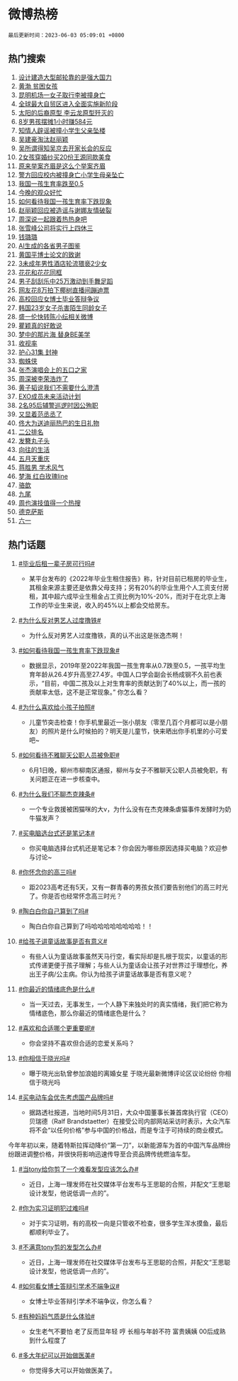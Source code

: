 # 微博热榜

`最后更新时间：2023-06-03 05:09:01 +0800`

## 热门搜索

1. [设计建造大型邮轮靠的是强大国力](https://m.weibo.cn/search?containerid=100103type%3D1%26t%3D10%26q%3D%23%E8%AE%BE%E8%AE%A1%E5%BB%BA%E9%80%A0%E5%A4%A7%E5%9E%8B%E9%82%AE%E8%BD%AE%E9%9D%A0%E7%9A%84%E6%98%AF%E5%BC%BA%E5%A4%A7%E5%9B%BD%E5%8A%9B%23&stream_entry_id=51&isnewpage=1&extparam=seat%3D1%26stream_entry_id%3D51%26filter_type%3Drealtimehot%26dgr%3D0%26cate%3D10103%26c_type%3D51%26pos%3D0%26display_time%3D1685740140%26pre_seqid%3D168574014008504824141&luicode=10000011&lfid=106003type%253D25%2526t%253D3%2526disable_hot%253D1%2526filter_type%253Drealtimehot)
1. [黄渤 贫困女孩](https://m.weibo.cn/search?containerid=100103type%3D1%26t%3D10%26q%3D%E9%BB%84%E6%B8%A4+%E8%B4%AB%E5%9B%B0%E5%A5%B3%E5%AD%A9&stream_entry_id=31&isnewpage=1&extparam=seat%3D1%26stream_entry_id%3D31%26realpos%3D1%26filter_type%3Drealtimehot%26pos%3D0%26lcate%3D5001%26dgr%3D0%26flag%3D2%26q%3D%25E9%25BB%2584%25E6%25B8%25A4%2520%25E8%25B4%25AB%25E5%259B%25B0%25E5%25A5%25B3%25E5%25AD%25A9%26c_type%3D31%26band_rank%3D1%26cate%3D5001%26display_time%3D1685740140%26pre_seqid%3D168574014008504824141&luicode=10000011&lfid=106003type%253D25%2526t%253D3%2526disable_hot%253D1%2526filter_type%253Drealtimehot)
1. [昆明机场一女子取行李被撞身亡](https://m.weibo.cn/search?containerid=100103type%3D1%26t%3D10%26q%3D%23%E6%98%86%E6%98%8E%E6%9C%BA%E5%9C%BA%E4%B8%80%E5%A5%B3%E5%AD%90%E5%8F%96%E8%A1%8C%E6%9D%8E%E8%A2%AB%E6%92%9E%E8%BA%AB%E4%BA%A1%23&stream_entry_id=31&isnewpage=1&extparam=seat%3D1%26stream_entry_id%3D31%26realpos%3D2%26filter_type%3Drealtimehot%26pos%3D1%26lcate%3D5001%26dgr%3D0%26flag%3D0%26q%3D%2523%25E6%2598%2586%25E6%2598%258E%25E6%259C%25BA%25E5%259C%25BA%25E4%25B8%2580%25E5%25A5%25B3%25E5%25AD%2590%25E5%258F%2596%25E8%25A1%258C%25E6%259D%258E%25E8%25A2%25AB%25E6%2592%259E%25E8%25BA%25AB%25E4%25BA%25A1%2523%26c_type%3D31%26band_rank%3D2%26cate%3D5001%26display_time%3D1685740140%26pre_seqid%3D168574014008504824141&luicode=10000011&lfid=106003type%253D25%2526t%253D3%2526disable_hot%253D1%2526filter_type%253Drealtimehot)
1. [全球最大自贸区进入全面实施新阶段](https://m.weibo.cn/search?containerid=100103type%3D1%26t%3D10%26q%3D%23%E5%85%A8%E7%90%83%E6%9C%80%E5%A4%A7%E8%87%AA%E8%B4%B8%E5%8C%BA%E8%BF%9B%E5%85%A5%E5%85%A8%E9%9D%A2%E5%AE%9E%E6%96%BD%E6%96%B0%E9%98%B6%E6%AE%B5%23&stream_entry_id=31&isnewpage=1&extparam=seat%3D1%26stream_entry_id%3D31%26realpos%3D3%26filter_type%3Drealtimehot%26pos%3D2%26lcate%3D5001%26dgr%3D0%26flag%3D0%26q%3D%2523%25E5%2585%25A8%25E7%2590%2583%25E6%259C%2580%25E5%25A4%25A7%25E8%2587%25AA%25E8%25B4%25B8%25E5%258C%25BA%25E8%25BF%259B%25E5%2585%25A5%25E5%2585%25A8%25E9%259D%25A2%25E5%25AE%259E%25E6%2596%25BD%25E6%2596%25B0%25E9%2598%25B6%25E6%25AE%25B5%2523%26c_type%3D31%26band_rank%3D3%26cate%3D5001%26display_time%3D1685740140%26pre_seqid%3D168574014008504824141&luicode=10000011&lfid=106003type%253D25%2526t%253D3%2526disable_hot%253D1%2526filter_type%253Drealtimehot)
1. [太阳的后裔原型 李云龙原型歼灭的](https://m.weibo.cn/search?containerid=100103type%3D1%26t%3D10%26q%3D%E5%A4%AA%E9%98%B3%E7%9A%84%E5%90%8E%E8%A3%94%E5%8E%9F%E5%9E%8B+%E6%9D%8E%E4%BA%91%E9%BE%99%E5%8E%9F%E5%9E%8B%E6%AD%BC%E7%81%AD%E7%9A%84&stream_entry_id=31&isnewpage=1&extparam=seat%3D1%26stream_entry_id%3D31%26realpos%3D4%26filter_type%3Drealtimehot%26pos%3D3%26lcate%3D5001%26dgr%3D0%26flag%3D0%26q%3D%25E5%25A4%25AA%25E9%2598%25B3%25E7%259A%2584%25E5%2590%258E%25E8%25A3%2594%25E5%258E%259F%25E5%259E%258B%2520%25E6%259D%258E%25E4%25BA%2591%25E9%25BE%2599%25E5%258E%259F%25E5%259E%258B%25E6%25AD%25BC%25E7%2581%25AD%25E7%259A%2584%26c_type%3D31%26band_rank%3D4%26cate%3D5001%26display_time%3D1685740140%26pre_seqid%3D168574014008504824141&luicode=10000011&lfid=106003type%253D25%2526t%253D3%2526disable_hot%253D1%2526filter_type%253Drealtimehot)
1. [8岁男孩摆摊1小时赚584元](https://m.weibo.cn/search?containerid=100103type%3D1%26t%3D10%26q%3D%238%E5%B2%81%E7%94%B7%E5%AD%A9%E6%91%86%E6%91%8A1%E5%B0%8F%E6%97%B6%E8%B5%9A584%E5%85%83%23&stream_entry_id=31&isnewpage=1&extparam=seat%3D1%26stream_entry_id%3D31%26realpos%3D5%26filter_type%3Drealtimehot%26pos%3D4%26lcate%3D5001%26dgr%3D0%26flag%3D0%26q%3D%25238%25E5%25B2%2581%25E7%2594%25B7%25E5%25AD%25A9%25E6%2591%2586%25E6%2591%258A1%25E5%25B0%258F%25E6%2597%25B6%25E8%25B5%259A584%25E5%2585%2583%2523%26c_type%3D31%26band_rank%3D5%26cate%3D5001%26display_time%3D1685740140%26pre_seqid%3D168574014008504824141&luicode=10000011&lfid=106003type%253D25%2526t%253D3%2526disable_hot%253D1%2526filter_type%253Drealtimehot)
1. [知情人辟谣被撞小学生父亲坠楼](https://m.weibo.cn/search?containerid=100103type%3D1%26t%3D10%26q%3D%23%E7%9F%A5%E6%83%85%E4%BA%BA%E8%BE%9F%E8%B0%A3%E8%A2%AB%E6%92%9E%E5%B0%8F%E5%AD%A6%E7%94%9F%E7%88%B6%E4%BA%B2%E5%9D%A0%E6%A5%BC%23&stream_entry_id=31&isnewpage=1&extparam=seat%3D1%26stream_entry_id%3D31%26realpos%3D6%26filter_type%3Drealtimehot%26pos%3D5%26lcate%3D5001%26dgr%3D0%26flag%3D2%26q%3D%2523%25E7%259F%25A5%25E6%2583%2585%25E4%25BA%25BA%25E8%25BE%259F%25E8%25B0%25A3%25E8%25A2%25AB%25E6%2592%259E%25E5%25B0%258F%25E5%25AD%25A6%25E7%2594%259F%25E7%2588%25B6%25E4%25BA%25B2%25E5%259D%25A0%25E6%25A5%25BC%2523%26c_type%3D31%26band_rank%3D6%26cate%3D5001%26display_time%3D1685740140%26pre_seqid%3D168574014008504824141&luicode=10000011&lfid=106003type%253D25%2526t%253D3%2526disable_hot%253D1%2526filter_type%253Drealtimehot)
1. [吴建豪淘汰赵丽颖](https://m.weibo.cn/search?containerid=100103type%3D1%26t%3D10%26q%3D%23%E5%90%B4%E5%BB%BA%E8%B1%AA%E6%B7%98%E6%B1%B0%E8%B5%B5%E4%B8%BD%E9%A2%96%23&stream_entry_id=31&isnewpage=1&extparam=seat%3D1%26stream_entry_id%3D31%26realpos%3D7%26filter_type%3Drealtimehot%26pos%3D6%26lcate%3D5001%26dgr%3D0%26flag%3D0%26q%3D%2523%25E5%2590%25B4%25E5%25BB%25BA%25E8%25B1%25AA%25E6%25B7%2598%25E6%25B1%25B0%25E8%25B5%25B5%25E4%25B8%25BD%25E9%25A2%2596%2523%26c_type%3D31%26band_rank%3D7%26cate%3D5001%26display_time%3D1685740140%26pre_seqid%3D168574014008504824141&luicode=10000011&lfid=106003type%253D25%2526t%253D3%2526disable_hot%253D1%2526filter_type%253Drealtimehot)
1. [吴所谓得知吴京去开家长会的反应](https://m.weibo.cn/search?containerid=100103type%3D1%26t%3D10%26q%3D%23%E5%90%B4%E6%89%80%E8%B0%93%E5%BE%97%E7%9F%A5%E5%90%B4%E4%BA%AC%E5%8E%BB%E5%BC%80%E5%AE%B6%E9%95%BF%E4%BC%9A%E7%9A%84%E5%8F%8D%E5%BA%94%23&stream_entry_id=31&isnewpage=1&extparam=seat%3D1%26stream_entry_id%3D31%26realpos%3D8%26filter_type%3Drealtimehot%26pos%3D7%26lcate%3D5001%26dgr%3D0%26flag%3D0%26q%3D%2523%25E5%2590%25B4%25E6%2589%2580%25E8%25B0%2593%25E5%25BE%2597%25E7%259F%25A5%25E5%2590%25B4%25E4%25BA%25AC%25E5%258E%25BB%25E5%25BC%2580%25E5%25AE%25B6%25E9%2595%25BF%25E4%25BC%259A%25E7%259A%2584%25E5%258F%258D%25E5%25BA%2594%2523%26c_type%3D31%26band_rank%3D8%26cate%3D5001%26display_time%3D1685740140%26pre_seqid%3D168574014008504824141&luicode=10000011&lfid=106003type%253D25%2526t%253D3%2526disable_hot%253D1%2526filter_type%253Drealtimehot)
1. [2女孩穿婚纱买20份王源同款美食](https://m.weibo.cn/search?containerid=100103type%3D1%26t%3D10%26q%3D%232%E5%A5%B3%E5%AD%A9%E7%A9%BF%E5%A9%9A%E7%BA%B1%E4%B9%B020%E4%BB%BD%E7%8E%8B%E6%BA%90%E5%90%8C%E6%AC%BE%E7%BE%8E%E9%A3%9F%23&stream_entry_id=31&isnewpage=1&extparam=seat%3D1%26stream_entry_id%3D31%26realpos%3D9%26filter_type%3Drealtimehot%26pos%3D8%26lcate%3D5001%26dgr%3D0%26flag%3D0%26q%3D%25232%25E5%25A5%25B3%25E5%25AD%25A9%25E7%25A9%25BF%25E5%25A9%259A%25E7%25BA%25B1%25E4%25B9%25B020%25E4%25BB%25BD%25E7%258E%258B%25E6%25BA%2590%25E5%2590%258C%25E6%25AC%25BE%25E7%25BE%258E%25E9%25A3%259F%2523%26c_type%3D31%26band_rank%3D9%26cate%3D5001%26display_time%3D1685740140%26pre_seqid%3D168574014008504824141&luicode=10000011&lfid=106003type%253D25%2526t%253D3%2526disable_hot%253D1%2526filter_type%253Drealtimehot)
1. [原来举案齐眉是这么个举案齐眉](https://m.weibo.cn/search?containerid=100103type%3D1%26t%3D10%26q%3D%E5%8E%9F%E6%9D%A5%E4%B8%BE%E6%A1%88%E9%BD%90%E7%9C%89%E6%98%AF%E8%BF%99%E4%B9%88%E4%B8%AA%E4%B8%BE%E6%A1%88%E9%BD%90%E7%9C%89&stream_entry_id=31&isnewpage=1&extparam=seat%3D1%26stream_entry_id%3D31%26realpos%3D10%26filter_type%3Drealtimehot%26pos%3D9%26lcate%3D5001%26dgr%3D0%26flag%3D0%26q%3D%25E5%258E%259F%25E6%259D%25A5%25E4%25B8%25BE%25E6%25A1%2588%25E9%25BD%2590%25E7%259C%2589%25E6%2598%25AF%25E8%25BF%2599%25E4%25B9%2588%25E4%25B8%25AA%25E4%25B8%25BE%25E6%25A1%2588%25E9%25BD%2590%25E7%259C%2589%26c_type%3D31%26band_rank%3D10%26cate%3D5001%26display_time%3D1685740140%26pre_seqid%3D168574014008504824141&luicode=10000011&lfid=106003type%253D25%2526t%253D3%2526disable_hot%253D1%2526filter_type%253Drealtimehot)
1. [警方回应校内被撞身亡小学生母亲坠亡](https://m.weibo.cn/search?containerid=100103type%3D1%26t%3D10%26q%3D%23%E8%AD%A6%E6%96%B9%E5%9B%9E%E5%BA%94%E6%A0%A1%E5%86%85%E8%A2%AB%E6%92%9E%E8%BA%AB%E4%BA%A1%E5%B0%8F%E5%AD%A6%E7%94%9F%E6%AF%8D%E4%BA%B2%E5%9D%A0%E4%BA%A1%23&stream_entry_id=31&isnewpage=1&extparam=seat%3D1%26stream_entry_id%3D31%26realpos%3D11%26filter_type%3Drealtimehot%26pos%3D10%26lcate%3D5001%26dgr%3D0%26flag%3D2%26q%3D%2523%25E8%25AD%25A6%25E6%2596%25B9%25E5%259B%259E%25E5%25BA%2594%25E6%25A0%25A1%25E5%2586%2585%25E8%25A2%25AB%25E6%2592%259E%25E8%25BA%25AB%25E4%25BA%25A1%25E5%25B0%258F%25E5%25AD%25A6%25E7%2594%259F%25E6%25AF%258D%25E4%25BA%25B2%25E5%259D%25A0%25E4%25BA%25A1%2523%26c_type%3D31%26band_rank%3D11%26cate%3D5001%26display_time%3D1685740140%26pre_seqid%3D168574014008504824141&luicode=10000011&lfid=106003type%253D25%2526t%253D3%2526disable_hot%253D1%2526filter_type%253Drealtimehot)
1. [我国一孩生育率跌至0.5](https://m.weibo.cn/search?containerid=100103type%3D1%26t%3D10%26q%3D%23%E6%88%91%E5%9B%BD%E4%B8%80%E5%AD%A9%E7%94%9F%E8%82%B2%E7%8E%87%E8%B7%8C%E8%87%B30.5%23&stream_entry_id=31&isnewpage=1&extparam=seat%3D1%26stream_entry_id%3D31%26realpos%3D12%26filter_type%3Drealtimehot%26pos%3D11%26lcate%3D5001%26dgr%3D0%26flag%3D2%26q%3D%2523%25E6%2588%2591%25E5%259B%25BD%25E4%25B8%2580%25E5%25AD%25A9%25E7%2594%259F%25E8%2582%25B2%25E7%258E%2587%25E8%25B7%258C%25E8%2587%25B30.5%2523%26c_type%3D31%26band_rank%3D12%26cate%3D5001%26display_time%3D1685740140%26pre_seqid%3D168574014008504824141&luicode=10000011&lfid=106003type%253D25%2526t%253D3%2526disable_hot%253D1%2526filter_type%253Drealtimehot)
1. [今晚的观众好忙](https://m.weibo.cn/search?containerid=100103type%3D1%26t%3D10%26q%3D%23%E4%BB%8A%E6%99%9A%E7%9A%84%E8%A7%82%E4%BC%97%E5%A5%BD%E5%BF%99%23&stream_entry_id=31&isnewpage=1&extparam=seat%3D1%26stream_entry_id%3D31%26realpos%3D13%26filter_type%3Drealtimehot%26pos%3D12%26lcate%3D5001%26dgr%3D0%26flag%3D0%26q%3D%2523%25E4%25BB%258A%25E6%2599%259A%25E7%259A%2584%25E8%25A7%2582%25E4%25BC%2597%25E5%25A5%25BD%25E5%25BF%2599%2523%26c_type%3D31%26band_rank%3D13%26cate%3D5001%26display_time%3D1685740140%26pre_seqid%3D168574014008504824141&luicode=10000011&lfid=106003type%253D25%2526t%253D3%2526disable_hot%253D1%2526filter_type%253Drealtimehot)
1. [如何看待我国一孩生育率下跌现象](https://m.weibo.cn/search?containerid=100103type%3D1%26t%3D10%26q%3D%23%E5%A6%82%E4%BD%95%E7%9C%8B%E5%BE%85%E6%88%91%E5%9B%BD%E4%B8%80%E5%AD%A9%E7%94%9F%E8%82%B2%E7%8E%87%E4%B8%8B%E8%B7%8C%E7%8E%B0%E8%B1%A1%23&stream_entry_id=31&isnewpage=1&extparam=seat%3D1%26stream_entry_id%3D31%26realpos%3D14%26filter_type%3Drealtimehot%26pos%3D13%26lcate%3D5001%26dgr%3D0%26flag%3D0%26q%3D%2523%25E5%25A6%2582%25E4%25BD%2595%25E7%259C%258B%25E5%25BE%2585%25E6%2588%2591%25E5%259B%25BD%25E4%25B8%2580%25E5%25AD%25A9%25E7%2594%259F%25E8%2582%25B2%25E7%258E%2587%25E4%25B8%258B%25E8%25B7%258C%25E7%258E%25B0%25E8%25B1%25A1%2523%26c_type%3D31%26band_rank%3D14%26cate%3D5001%26display_time%3D1685740140%26pre_seqid%3D168574014008504824141&luicode=10000011&lfid=106003type%253D25%2526t%253D3%2526disable_hot%253D1%2526filter_type%253Drealtimehot)
1. [赵丽颖回应被造谣与谢娜友情破裂](https://m.weibo.cn/search?containerid=100103type%3D1%26t%3D10%26q%3D%23%E8%B5%B5%E4%B8%BD%E9%A2%96%E5%9B%9E%E5%BA%94%E8%A2%AB%E9%80%A0%E8%B0%A3%E4%B8%8E%E8%B0%A2%E5%A8%9C%E5%8F%8B%E6%83%85%E7%A0%B4%E8%A3%82%23&stream_entry_id=31&isnewpage=1&extparam=seat%3D1%26stream_entry_id%3D31%26realpos%3D15%26filter_type%3Drealtimehot%26pos%3D14%26lcate%3D5001%26dgr%3D0%26flag%3D2%26q%3D%2523%25E8%25B5%25B5%25E4%25B8%25BD%25E9%25A2%2596%25E5%259B%259E%25E5%25BA%2594%25E8%25A2%25AB%25E9%2580%25A0%25E8%25B0%25A3%25E4%25B8%258E%25E8%25B0%25A2%25E5%25A8%259C%25E5%258F%258B%25E6%2583%2585%25E7%25A0%25B4%25E8%25A3%2582%2523%26c_type%3D31%26band_rank%3D15%26cate%3D5001%26display_time%3D1685740140%26pre_seqid%3D168574014008504824141&luicode=10000011&lfid=106003type%253D25%2526t%253D3%2526disable_hot%253D1%2526filter_type%253Drealtimehot)
1. [周深说一起跟着热热身吧](https://m.weibo.cn/search?containerid=100103type%3D1%26t%3D10%26q%3D%23%E5%91%A8%E6%B7%B1%E8%AF%B4%E4%B8%80%E8%B5%B7%E8%B7%9F%E7%9D%80%E7%83%AD%E7%83%AD%E8%BA%AB%E5%90%A7%23&stream_entry_id=31&isnewpage=1&extparam=seat%3D1%26stream_entry_id%3D31%26realpos%3D16%26filter_type%3Drealtimehot%26pos%3D15%26lcate%3D5001%26dgr%3D0%26flag%3D1%26q%3D%2523%25E5%2591%25A8%25E6%25B7%25B1%25E8%25AF%25B4%25E4%25B8%2580%25E8%25B5%25B7%25E8%25B7%259F%25E7%259D%2580%25E7%2583%25AD%25E7%2583%25AD%25E8%25BA%25AB%25E5%2590%25A7%2523%26c_type%3D31%26band_rank%3D16%26cate%3D5001%26display_time%3D1685740140%26pre_seqid%3D168574014008504824141&luicode=10000011&lfid=106003type%253D25%2526t%253D3%2526disable_hot%253D1%2526filter_type%253Drealtimehot)
1. [张雪峰公司将实行上四休三](https://m.weibo.cn/search?containerid=100103type%3D1%26t%3D10%26q%3D%23%E5%BC%A0%E9%9B%AA%E5%B3%B0%E5%85%AC%E5%8F%B8%E5%B0%86%E5%AE%9E%E8%A1%8C%E4%B8%8A%E5%9B%9B%E4%BC%91%E4%B8%89%23&stream_entry_id=31&isnewpage=1&extparam=seat%3D1%26stream_entry_id%3D31%26realpos%3D17%26filter_type%3Drealtimehot%26pos%3D16%26lcate%3D5001%26dgr%3D0%26flag%3D0%26q%3D%2523%25E5%25BC%25A0%25E9%259B%25AA%25E5%25B3%25B0%25E5%2585%25AC%25E5%258F%25B8%25E5%25B0%2586%25E5%25AE%259E%25E8%25A1%258C%25E4%25B8%258A%25E5%259B%259B%25E4%25BC%2591%25E4%25B8%2589%2523%26c_type%3D31%26band_rank%3D17%26cate%3D5001%26display_time%3D1685740140%26pre_seqid%3D168574014008504824141&luicode=10000011&lfid=106003type%253D25%2526t%253D3%2526disable_hot%253D1%2526filter_type%253Drealtimehot)
1. [钱璐璐](https://m.weibo.cn/search?containerid=100103type%3D1%26t%3D10%26q%3D%E9%92%B1%E7%92%90%E7%92%90&stream_entry_id=31&isnewpage=1&extparam=seat%3D1%26stream_entry_id%3D31%26realpos%3D18%26filter_type%3Drealtimehot%26pos%3D17%26lcate%3D5001%26dgr%3D0%26flag%3D0%26q%3D%25E9%2592%25B1%25E7%2592%2590%25E7%2592%2590%26c_type%3D31%26band_rank%3D18%26cate%3D5001%26display_time%3D1685740140%26pre_seqid%3D168574014008504824141&luicode=10000011&lfid=106003type%253D25%2526t%253D3%2526disable_hot%253D1%2526filter_type%253Drealtimehot)
1. [AI生成的各省男子图鉴](https://m.weibo.cn/search?containerid=100103type%3D1%26t%3D10%26q%3DAI%E7%94%9F%E6%88%90%E7%9A%84%E5%90%84%E7%9C%81%E7%94%B7%E5%AD%90%E5%9B%BE%E9%89%B4&stream_entry_id=31&isnewpage=1&extparam=seat%3D1%26stream_entry_id%3D31%26realpos%3D19%26filter_type%3Drealtimehot%26pos%3D18%26lcate%3D5001%26dgr%3D0%26flag%3D0%26q%3DAI%25E7%2594%259F%25E6%2588%2590%25E7%259A%2584%25E5%2590%2584%25E7%259C%2581%25E7%2594%25B7%25E5%25AD%2590%25E5%259B%25BE%25E9%2589%25B4%26c_type%3D31%26band_rank%3D19%26cate%3D5001%26display_time%3D1685740140%26pre_seqid%3D168574014008504824141&luicode=10000011&lfid=106003type%253D25%2526t%253D3%2526disable_hot%253D1%2526filter_type%253Drealtimehot)
1. [黄国平博士论文的致谢](https://m.weibo.cn/search?containerid=100103type%3D1%26t%3D10%26q%3D%E9%BB%84%E5%9B%BD%E5%B9%B3%E5%8D%9A%E5%A3%AB%E8%AE%BA%E6%96%87%E7%9A%84%E8%87%B4%E8%B0%A2&stream_entry_id=31&isnewpage=1&extparam=seat%3D1%26stream_entry_id%3D31%26realpos%3D20%26filter_type%3Drealtimehot%26pos%3D19%26lcate%3D5001%26dgr%3D0%26flag%3D0%26q%3D%25E9%25BB%2584%25E5%259B%25BD%25E5%25B9%25B3%25E5%258D%259A%25E5%25A3%25AB%25E8%25AE%25BA%25E6%2596%2587%25E7%259A%2584%25E8%2587%25B4%25E8%25B0%25A2%26c_type%3D31%26band_rank%3D20%26cate%3D5001%26display_time%3D1685740140%26pre_seqid%3D168574014008504824141&luicode=10000011&lfid=106003type%253D25%2526t%253D3%2526disable_hot%253D1%2526filter_type%253Drealtimehot)
1. [3未成年男性酒店轮流猥亵2少女](https://m.weibo.cn/search?containerid=100103type%3D1%26t%3D10%26q%3D%233%E6%9C%AA%E6%88%90%E5%B9%B4%E7%94%B7%E6%80%A7%E9%85%92%E5%BA%97%E8%BD%AE%E6%B5%81%E7%8C%A5%E4%BA%B52%E5%B0%91%E5%A5%B3%23&stream_entry_id=31&isnewpage=1&extparam=seat%3D1%26stream_entry_id%3D31%26realpos%3D21%26filter_type%3Drealtimehot%26pos%3D20%26lcate%3D5001%26dgr%3D0%26flag%3D2%26q%3D%25233%25E6%259C%25AA%25E6%2588%2590%25E5%25B9%25B4%25E7%2594%25B7%25E6%2580%25A7%25E9%2585%2592%25E5%25BA%2597%25E8%25BD%25AE%25E6%25B5%2581%25E7%258C%25A5%25E4%25BA%25B52%25E5%25B0%2591%25E5%25A5%25B3%2523%26c_type%3D31%26band_rank%3D21%26cate%3D5001%26display_time%3D1685740140%26pre_seqid%3D168574014008504824141&luicode=10000011&lfid=106003type%253D25%2526t%253D3%2526disable_hot%253D1%2526filter_type%253Drealtimehot)
1. [花花和花花同框](https://m.weibo.cn/search?containerid=100103type%3D1%26t%3D10%26q%3D%23%E8%8A%B1%E8%8A%B1%E5%92%8C%E8%8A%B1%E8%8A%B1%E5%90%8C%E6%A1%86%23&stream_entry_id=31&isnewpage=1&extparam=seat%3D1%26stream_entry_id%3D31%26realpos%3D22%26filter_type%3Drealtimehot%26pos%3D21%26lcate%3D5001%26dgr%3D0%26flag%3D0%26q%3D%2523%25E8%258A%25B1%25E8%258A%25B1%25E5%2592%258C%25E8%258A%25B1%25E8%258A%25B1%25E5%2590%258C%25E6%25A1%2586%2523%26c_type%3D31%26band_rank%3D22%26cate%3D5001%26display_time%3D1685740140%26pre_seqid%3D168574014008504824141&luicode=10000011&lfid=106003type%253D25%2526t%253D3%2526disable_hot%253D1%2526filter_type%253Drealtimehot)
1. [男子刮刮乐中25万激动到手舞足蹈](https://m.weibo.cn/search?containerid=100103type%3D1%26t%3D10%26q%3D%23%E7%94%B7%E5%AD%90%E5%88%AE%E5%88%AE%E4%B9%90%E4%B8%AD25%E4%B8%87%E6%BF%80%E5%8A%A8%E5%88%B0%E6%89%8B%E8%88%9E%E8%B6%B3%E8%B9%88%23&stream_entry_id=31&isnewpage=1&extparam=seat%3D1%26stream_entry_id%3D31%26realpos%3D23%26filter_type%3Drealtimehot%26pos%3D22%26lcate%3D5001%26dgr%3D0%26flag%3D0%26q%3D%2523%25E7%2594%25B7%25E5%25AD%2590%25E5%2588%25AE%25E5%2588%25AE%25E4%25B9%2590%25E4%25B8%25AD25%25E4%25B8%2587%25E6%25BF%2580%25E5%258A%25A8%25E5%2588%25B0%25E6%2589%258B%25E8%2588%259E%25E8%25B6%25B3%25E8%25B9%2588%2523%26c_type%3D31%26band_rank%3D23%26cate%3D5001%26display_time%3D1685740140%26pre_seqid%3D168574014008504824141&luicode=10000011&lfid=106003type%253D25%2526t%253D3%2526disable_hot%253D1%2526filter_type%253Drealtimehot)
1. [网友花8万拍下椰树直播间蹦迪票](https://m.weibo.cn/search?containerid=100103type%3D1%26t%3D10%26q%3D%23%E7%BD%91%E5%8F%8B%E8%8A%B18%E4%B8%87%E6%8B%8D%E4%B8%8B%E6%A4%B0%E6%A0%91%E7%9B%B4%E6%92%AD%E9%97%B4%E8%B9%A6%E8%BF%AA%E7%A5%A8%23&stream_entry_id=31&isnewpage=1&extparam=seat%3D1%26stream_entry_id%3D31%26realpos%3D24%26filter_type%3Drealtimehot%26pos%3D23%26lcate%3D5001%26dgr%3D0%26flag%3D0%26q%3D%2523%25E7%25BD%2591%25E5%258F%258B%25E8%258A%25B18%25E4%25B8%2587%25E6%258B%258D%25E4%25B8%258B%25E6%25A4%25B0%25E6%25A0%2591%25E7%259B%25B4%25E6%2592%25AD%25E9%2597%25B4%25E8%25B9%25A6%25E8%25BF%25AA%25E7%25A5%25A8%2523%26c_type%3D31%26band_rank%3D24%26cate%3D5001%26display_time%3D1685740140%26pre_seqid%3D168574014008504824141&luicode=10000011&lfid=106003type%253D25%2526t%253D3%2526disable_hot%253D1%2526filter_type%253Drealtimehot)
1. [高校回应女博士毕业答辩争议](https://m.weibo.cn/search?containerid=100103type%3D1%26t%3D10%26q%3D%23%E9%AB%98%E6%A0%A1%E5%9B%9E%E5%BA%94%E5%A5%B3%E5%8D%9A%E5%A3%AB%E6%AF%95%E4%B8%9A%E7%AD%94%E8%BE%A9%E4%BA%89%E8%AE%AE%23&stream_entry_id=31&isnewpage=1&extparam=seat%3D1%26stream_entry_id%3D31%26realpos%3D25%26filter_type%3Drealtimehot%26pos%3D24%26lcate%3D5001%26dgr%3D0%26flag%3D0%26q%3D%2523%25E9%25AB%2598%25E6%25A0%25A1%25E5%259B%259E%25E5%25BA%2594%25E5%25A5%25B3%25E5%258D%259A%25E5%25A3%25AB%25E6%25AF%2595%25E4%25B8%259A%25E7%25AD%2594%25E8%25BE%25A9%25E4%25BA%2589%25E8%25AE%25AE%2523%26c_type%3D31%26band_rank%3D25%26cate%3D5001%26display_time%3D1685740140%26pre_seqid%3D168574014008504824141&luicode=10000011&lfid=106003type%253D25%2526t%253D3%2526disable_hot%253D1%2526filter_type%253Drealtimehot)
1. [韩国23岁女子杀害陌生同龄女子](https://m.weibo.cn/search?containerid=100103type%3D1%26t%3D10%26q%3D%23%E9%9F%A9%E5%9B%BD23%E5%B2%81%E5%A5%B3%E5%AD%90%E6%9D%80%E5%AE%B3%E9%99%8C%E7%94%9F%E5%90%8C%E9%BE%84%E5%A5%B3%E5%AD%90%23&stream_entry_id=31&isnewpage=1&extparam=seat%3D1%26stream_entry_id%3D31%26realpos%3D26%26filter_type%3Drealtimehot%26pos%3D25%26lcate%3D5001%26dgr%3D0%26flag%3D0%26q%3D%2523%25E9%259F%25A9%25E5%259B%25BD23%25E5%25B2%2581%25E5%25A5%25B3%25E5%25AD%2590%25E6%259D%2580%25E5%25AE%25B3%25E9%2599%258C%25E7%2594%259F%25E5%2590%258C%25E9%25BE%2584%25E5%25A5%25B3%25E5%25AD%2590%2523%26c_type%3D31%26band_rank%3D26%26cate%3D5001%26display_time%3D1685740140%26pre_seqid%3D168574014008504824141&luicode=10000011&lfid=106003type%253D25%2526t%253D3%2526disable_hot%253D1%2526filter_type%253Drealtimehot)
1. [盛一伦快转陈小纭相关微博](https://m.weibo.cn/search?containerid=100103type%3D1%26t%3D10%26q%3D%23%E7%9B%9B%E4%B8%80%E4%BC%A6%E5%BF%AB%E8%BD%AC%E9%99%88%E5%B0%8F%E7%BA%AD%E7%9B%B8%E5%85%B3%E5%BE%AE%E5%8D%9A%23&stream_entry_id=31&isnewpage=1&extparam=seat%3D1%26stream_entry_id%3D31%26realpos%3D27%26filter_type%3Drealtimehot%26pos%3D26%26lcate%3D5001%26dgr%3D0%26flag%3D0%26q%3D%2523%25E7%259B%259B%25E4%25B8%2580%25E4%25BC%25A6%25E5%25BF%25AB%25E8%25BD%25AC%25E9%2599%2588%25E5%25B0%258F%25E7%25BA%25AD%25E7%259B%25B8%25E5%2585%25B3%25E5%25BE%25AE%25E5%258D%259A%2523%26c_type%3D31%26band_rank%3D27%26cate%3D5001%26display_time%3D1685740140%26pre_seqid%3D168574014008504824141&luicode=10000011&lfid=106003type%253D25%2526t%253D3%2526disable_hot%253D1%2526filter_type%253Drealtimehot)
1. [瞿颖真的好敢说](https://m.weibo.cn/search?containerid=100103type%3D1%26t%3D10%26q%3D%E7%9E%BF%E9%A2%96%E7%9C%9F%E7%9A%84%E5%A5%BD%E6%95%A2%E8%AF%B4&stream_entry_id=31&isnewpage=1&extparam=seat%3D1%26stream_entry_id%3D31%26realpos%3D28%26filter_type%3Drealtimehot%26pos%3D27%26lcate%3D5001%26dgr%3D0%26flag%3D0%26q%3D%25E7%259E%25BF%25E9%25A2%2596%25E7%259C%259F%25E7%259A%2584%25E5%25A5%25BD%25E6%2595%25A2%25E8%25AF%25B4%26c_type%3D31%26band_rank%3D28%26cate%3D5001%26display_time%3D1685740140%26pre_seqid%3D168574014008504824141&luicode=10000011&lfid=106003type%253D25%2526t%253D3%2526disable_hot%253D1%2526filter_type%253Drealtimehot)
1. [梦中的那片海 替身BE美学](https://m.weibo.cn/search?containerid=100103type%3D1%26t%3D10%26q%3D%E6%A2%A6%E4%B8%AD%E7%9A%84%E9%82%A3%E7%89%87%E6%B5%B7+%E6%9B%BF%E8%BA%ABBE%E7%BE%8E%E5%AD%A6&stream_entry_id=31&isnewpage=1&extparam=seat%3D1%26stream_entry_id%3D31%26realpos%3D29%26filter_type%3Drealtimehot%26pos%3D28%26lcate%3D5001%26dgr%3D0%26flag%3D0%26q%3D%25E6%25A2%25A6%25E4%25B8%25AD%25E7%259A%2584%25E9%2582%25A3%25E7%2589%2587%25E6%25B5%25B7%2520%25E6%259B%25BF%25E8%25BA%25ABBE%25E7%25BE%258E%25E5%25AD%25A6%26c_type%3D31%26band_rank%3D29%26cate%3D5001%26display_time%3D1685740140%26pre_seqid%3D168574014008504824141&luicode=10000011&lfid=106003type%253D25%2526t%253D3%2526disable_hot%253D1%2526filter_type%253Drealtimehot)
1. [收视率](https://m.weibo.cn/search?containerid=100103type%3D1%26t%3D10%26q%3D%E6%94%B6%E8%A7%86%E7%8E%87&stream_entry_id=31&isnewpage=1&extparam=seat%3D1%26stream_entry_id%3D31%26realpos%3D30%26filter_type%3Drealtimehot%26pos%3D29%26lcate%3D5001%26dgr%3D0%26flag%3D0%26q%3D%25E6%2594%25B6%25E8%25A7%2586%25E7%258E%2587%26c_type%3D31%26band_rank%3D30%26cate%3D5001%26display_time%3D1685740140%26pre_seqid%3D168574014008504824141&luicode=10000011&lfid=106003type%253D25%2526t%253D3%2526disable_hot%253D1%2526filter_type%253Drealtimehot)
1. [护心31集 封神](https://m.weibo.cn/search?containerid=100103type%3D1%26t%3D10%26q%3D%E6%8A%A4%E5%BF%8331%E9%9B%86+%E5%B0%81%E7%A5%9E&stream_entry_id=31&isnewpage=1&extparam=seat%3D1%26stream_entry_id%3D31%26realpos%3D31%26filter_type%3Drealtimehot%26pos%3D30%26lcate%3D5001%26dgr%3D0%26flag%3D0%26q%3D%25E6%258A%25A4%25E5%25BF%258331%25E9%259B%2586%2520%25E5%25B0%2581%25E7%25A5%259E%26c_type%3D31%26band_rank%3D31%26cate%3D5001%26display_time%3D1685740140%26pre_seqid%3D168574014008504824141&luicode=10000011&lfid=106003type%253D25%2526t%253D3%2526disable_hot%253D1%2526filter_type%253Drealtimehot)
1. [蜘蛛侠](https://m.weibo.cn/search?containerid=100103type%3D1%26t%3D10%26q%3D%E8%9C%98%E8%9B%9B%E4%BE%A0&stream_entry_id=31&isnewpage=1&extparam=seat%3D1%26stream_entry_id%3D31%26realpos%3D32%26filter_type%3Drealtimehot%26pos%3D31%26lcate%3D5001%26dgr%3D0%26flag%3D0%26q%3D%25E8%259C%2598%25E8%259B%259B%25E4%25BE%25A0%26c_type%3D31%26band_rank%3D32%26cate%3D5001%26display_time%3D1685740140%26pre_seqid%3D168574014008504824141&luicode=10000011&lfid=106003type%253D25%2526t%253D3%2526disable_hot%253D1%2526filter_type%253Drealtimehot)
1. [张杰演唱会上的五口之家](https://m.weibo.cn/search?containerid=100103type%3D1%26t%3D10%26q%3D%23%E5%BC%A0%E6%9D%B0%E6%BC%94%E5%94%B1%E4%BC%9A%E4%B8%8A%E7%9A%84%E4%BA%94%E5%8F%A3%E4%B9%8B%E5%AE%B6%23&stream_entry_id=31&isnewpage=1&extparam=seat%3D1%26stream_entry_id%3D31%26realpos%3D33%26filter_type%3Drealtimehot%26pos%3D32%26lcate%3D5001%26dgr%3D0%26flag%3D0%26q%3D%2523%25E5%25BC%25A0%25E6%259D%25B0%25E6%25BC%2594%25E5%2594%25B1%25E4%25BC%259A%25E4%25B8%258A%25E7%259A%2584%25E4%25BA%2594%25E5%258F%25A3%25E4%25B9%258B%25E5%25AE%25B6%2523%26c_type%3D31%26band_rank%3D33%26cate%3D5001%26display_time%3D1685740140%26pre_seqid%3D168574014008504824141&luicode=10000011&lfid=106003type%253D25%2526t%253D3%2526disable_hot%253D1%2526filter_type%253Drealtimehot)
1. [周深被李荣浩炸了](https://m.weibo.cn/search?containerid=100103type%3D1%26t%3D10%26q%3D%23%E5%91%A8%E6%B7%B1%E8%A2%AB%E6%9D%8E%E8%8D%A3%E6%B5%A9%E7%82%B8%E4%BA%86%23&stream_entry_id=31&isnewpage=1&extparam=seat%3D1%26stream_entry_id%3D31%26realpos%3D34%26filter_type%3Drealtimehot%26pos%3D33%26lcate%3D5001%26dgr%3D0%26flag%3D0%26q%3D%2523%25E5%2591%25A8%25E6%25B7%25B1%25E8%25A2%25AB%25E6%259D%258E%25E8%258D%25A3%25E6%25B5%25A9%25E7%2582%25B8%25E4%25BA%2586%2523%26c_type%3D31%26band_rank%3D34%26cate%3D5001%26display_time%3D1685740140%26pre_seqid%3D168574014008504824141&luicode=10000011&lfid=106003type%253D25%2526t%253D3%2526disable_hot%253D1%2526filter_type%253Drealtimehot)
1. [黄子韬说我们不需要什么澄清](https://m.weibo.cn/search?containerid=100103type%3D1%26t%3D10%26q%3D%23%E9%BB%84%E5%AD%90%E9%9F%AC%E8%AF%B4%E6%88%91%E4%BB%AC%E4%B8%8D%E9%9C%80%E8%A6%81%E4%BB%80%E4%B9%88%E6%BE%84%E6%B8%85%23&stream_entry_id=31&isnewpage=1&extparam=seat%3D1%26stream_entry_id%3D31%26realpos%3D35%26filter_type%3Drealtimehot%26pos%3D34%26lcate%3D5001%26dgr%3D0%26flag%3D0%26q%3D%2523%25E9%25BB%2584%25E5%25AD%2590%25E9%259F%25AC%25E8%25AF%25B4%25E6%2588%2591%25E4%25BB%25AC%25E4%25B8%258D%25E9%259C%2580%25E8%25A6%2581%25E4%25BB%2580%25E4%25B9%2588%25E6%25BE%2584%25E6%25B8%2585%2523%26c_type%3D31%26band_rank%3D35%26cate%3D5001%26display_time%3D1685740140%26pre_seqid%3D168574014008504824141&luicode=10000011&lfid=106003type%253D25%2526t%253D3%2526disable_hot%253D1%2526filter_type%253Drealtimehot)
1. [EXO成员未来活动计划](https://m.weibo.cn/search?containerid=100103type%3D1%26t%3D10%26q%3DEXO%E6%88%90%E5%91%98%E6%9C%AA%E6%9D%A5%E6%B4%BB%E5%8A%A8%E8%AE%A1%E5%88%92&stream_entry_id=31&isnewpage=1&extparam=seat%3D1%26stream_entry_id%3D31%26realpos%3D36%26filter_type%3Drealtimehot%26pos%3D35%26lcate%3D5001%26dgr%3D0%26flag%3D0%26q%3DEXO%25E6%2588%2590%25E5%2591%2598%25E6%259C%25AA%25E6%259D%25A5%25E6%25B4%25BB%25E5%258A%25A8%25E8%25AE%25A1%25E5%2588%2592%26c_type%3D31%26band_rank%3D36%26cate%3D5001%26display_time%3D1685740140%26pre_seqid%3D168574014008504824141&luicode=10000011&lfid=106003type%253D25%2526t%253D3%2526disable_hot%253D1%2526filter_type%253Drealtimehot)
1. [2名95后辅警巡逻时因公殉职](https://m.weibo.cn/search?containerid=100103type%3D1%26t%3D10%26q%3D%232%E5%90%8D95%E5%90%8E%E8%BE%85%E8%AD%A6%E5%B7%A1%E9%80%BB%E6%97%B6%E5%9B%A0%E5%85%AC%E6%AE%89%E8%81%8C%23&stream_entry_id=31&isnewpage=1&extparam=seat%3D1%26stream_entry_id%3D31%26realpos%3D37%26filter_type%3Drealtimehot%26pos%3D36%26lcate%3D5001%26dgr%3D0%26flag%3D0%26q%3D%25232%25E5%2590%258D95%25E5%2590%258E%25E8%25BE%2585%25E8%25AD%25A6%25E5%25B7%25A1%25E9%2580%25BB%25E6%2597%25B6%25E5%259B%25A0%25E5%2585%25AC%25E6%25AE%2589%25E8%2581%258C%2523%26c_type%3D31%26band_rank%3D37%26cate%3D5001%26display_time%3D1685740140%26pre_seqid%3D168574014008504824141&luicode=10000011&lfid=106003type%253D25%2526t%253D3%2526disable_hot%253D1%2526filter_type%253Drealtimehot)
1. [又显着范丞丞了](https://m.weibo.cn/search?containerid=100103type%3D1%26t%3D10%26q%3D%23%E5%8F%88%E6%98%BE%E7%9D%80%E8%8C%83%E4%B8%9E%E4%B8%9E%E4%BA%86%23&stream_entry_id=31&isnewpage=1&extparam=seat%3D1%26stream_entry_id%3D31%26realpos%3D38%26filter_type%3Drealtimehot%26pos%3D37%26lcate%3D5001%26dgr%3D0%26flag%3D0%26q%3D%2523%25E5%258F%2588%25E6%2598%25BE%25E7%259D%2580%25E8%258C%2583%25E4%25B8%259E%25E4%25B8%259E%25E4%25BA%2586%2523%26c_type%3D31%26band_rank%3D38%26cate%3D5001%26display_time%3D1685740140%26pre_seqid%3D168574014008504824141&luicode=10000011&lfid=106003type%253D25%2526t%253D3%2526disable_hot%253D1%2526filter_type%253Drealtimehot)
1. [佟大为送迪丽热巴的生日礼物](https://m.weibo.cn/search?containerid=100103type%3D1%26t%3D10%26q%3D%23%E4%BD%9F%E5%A4%A7%E4%B8%BA%E9%80%81%E8%BF%AA%E4%B8%BD%E7%83%AD%E5%B7%B4%E7%9A%84%E7%94%9F%E6%97%A5%E7%A4%BC%E7%89%A9%23&stream_entry_id=31&isnewpage=1&extparam=seat%3D1%26stream_entry_id%3D31%26realpos%3D39%26filter_type%3Drealtimehot%26pos%3D38%26lcate%3D5001%26dgr%3D0%26flag%3D0%26q%3D%2523%25E4%25BD%259F%25E5%25A4%25A7%25E4%25B8%25BA%25E9%2580%2581%25E8%25BF%25AA%25E4%25B8%25BD%25E7%2583%25AD%25E5%25B7%25B4%25E7%259A%2584%25E7%2594%259F%25E6%2597%25A5%25E7%25A4%25BC%25E7%2589%25A9%2523%26c_type%3D31%26band_rank%3D39%26cate%3D5001%26display_time%3D1685740140%26pre_seqid%3D168574014008504824141&luicode=10000011&lfid=106003type%253D25%2526t%253D3%2526disable_hot%253D1%2526filter_type%253Drealtimehot)
1. [二公排名](https://m.weibo.cn/search?containerid=100103type%3D1%26t%3D10%26q%3D%E4%BA%8C%E5%85%AC%E6%8E%92%E5%90%8D&stream_entry_id=31&isnewpage=1&extparam=seat%3D1%26stream_entry_id%3D31%26realpos%3D40%26filter_type%3Drealtimehot%26pos%3D39%26lcate%3D5001%26dgr%3D0%26flag%3D0%26q%3D%25E4%25BA%258C%25E5%2585%25AC%25E6%258E%2592%25E5%2590%258D%26c_type%3D31%26band_rank%3D40%26cate%3D5001%26display_time%3D1685740140%26pre_seqid%3D168574014008504824141&luicode=10000011&lfid=106003type%253D25%2526t%253D3%2526disable_hot%253D1%2526filter_type%253Drealtimehot)
1. [发簪丸子头](https://m.weibo.cn/search?containerid=100103type%3D1%26t%3D10%26q%3D%E5%8F%91%E7%B0%AA%E4%B8%B8%E5%AD%90%E5%A4%B4&stream_entry_id=31&isnewpage=1&extparam=seat%3D1%26stream_entry_id%3D31%26realpos%3D41%26filter_type%3Drealtimehot%26pos%3D40%26lcate%3D5001%26dgr%3D0%26flag%3D0%26q%3D%25E5%258F%2591%25E7%25B0%25AA%25E4%25B8%25B8%25E5%25AD%2590%25E5%25A4%25B4%26c_type%3D31%26band_rank%3D41%26cate%3D5001%26display_time%3D1685740140%26pre_seqid%3D168574014008504824141&luicode=10000011&lfid=106003type%253D25%2526t%253D3%2526disable_hot%253D1%2526filter_type%253Drealtimehot)
1. [向往的生活](https://m.weibo.cn/search?containerid=100103type%3D1%26t%3D10%26q%3D%E5%90%91%E5%BE%80%E7%9A%84%E7%94%9F%E6%B4%BB&stream_entry_id=31&isnewpage=1&extparam=seat%3D1%26stream_entry_id%3D31%26realpos%3D42%26filter_type%3Drealtimehot%26pos%3D41%26lcate%3D5001%26dgr%3D0%26flag%3D0%26q%3D%25E5%2590%2591%25E5%25BE%2580%25E7%259A%2584%25E7%2594%259F%25E6%25B4%25BB%26c_type%3D31%26band_rank%3D42%26cate%3D5001%26display_time%3D1685740140%26pre_seqid%3D168574014008504824141&luicode=10000011&lfid=106003type%253D25%2526t%253D3%2526disable_hot%253D1%2526filter_type%253Drealtimehot)
1. [五月天重庆](https://m.weibo.cn/search?containerid=100103type%3D1%26t%3D10%26q%3D%23%E4%BA%94%E6%9C%88%E5%A4%A9%E9%87%8D%E5%BA%86%23&stream_entry_id=31&isnewpage=1&extparam=seat%3D1%26stream_entry_id%3D31%26realpos%3D43%26filter_type%3Drealtimehot%26pos%3D42%26lcate%3D5001%26dgr%3D0%26flag%3D0%26q%3D%2523%25E4%25BA%2594%25E6%259C%2588%25E5%25A4%25A9%25E9%2587%258D%25E5%25BA%2586%2523%26c_type%3D31%26band_rank%3D43%26cate%3D5001%26display_time%3D1685740140%26pre_seqid%3D168574014008504824141&luicode=10000011&lfid=106003type%253D25%2526t%253D3%2526disable_hot%253D1%2526filter_type%253Drealtimehot)
1. [蒋胜男 学术风气](https://m.weibo.cn/search?containerid=100103type%3D1%26t%3D10%26q%3D%E8%92%8B%E8%83%9C%E7%94%B7+%E5%AD%A6%E6%9C%AF%E9%A3%8E%E6%B0%94&stream_entry_id=31&isnewpage=1&extparam=seat%3D1%26stream_entry_id%3D31%26realpos%3D44%26filter_type%3Drealtimehot%26pos%3D43%26lcate%3D5001%26dgr%3D0%26flag%3D0%26q%3D%25E8%2592%258B%25E8%2583%259C%25E7%2594%25B7%2520%25E5%25AD%25A6%25E6%259C%25AF%25E9%25A3%258E%25E6%25B0%2594%26c_type%3D31%26band_rank%3D44%26cate%3D5001%26display_time%3D1685740140%26pre_seqid%3D168574014008504824141&luicode=10000011&lfid=106003type%253D25%2526t%253D3%2526disable_hot%253D1%2526filter_type%253Drealtimehot)
1. [梦海 红白玫瑰line](https://m.weibo.cn/search?containerid=100103type%3D1%26t%3D10%26q%3D%E6%A2%A6%E6%B5%B7+%E7%BA%A2%E7%99%BD%E7%8E%AB%E7%91%B0line&stream_entry_id=31&isnewpage=1&extparam=seat%3D1%26stream_entry_id%3D31%26realpos%3D45%26filter_type%3Drealtimehot%26pos%3D44%26lcate%3D5001%26dgr%3D0%26flag%3D0%26q%3D%25E6%25A2%25A6%25E6%25B5%25B7%2520%25E7%25BA%25A2%25E7%2599%25BD%25E7%258E%25AB%25E7%2591%25B0line%26c_type%3D31%26band_rank%3D45%26cate%3D5001%26display_time%3D1685740140%26pre_seqid%3D168574014008504824141&luicode=10000011&lfid=106003type%253D25%2526t%253D3%2526disable_hot%253D1%2526filter_type%253Drealtimehot)
1. [骆歆](https://m.weibo.cn/search?containerid=100103type%3D1%26t%3D10%26q%3D%E9%AA%86%E6%AD%86&stream_entry_id=31&isnewpage=1&extparam=seat%3D1%26stream_entry_id%3D31%26realpos%3D46%26filter_type%3Drealtimehot%26pos%3D45%26lcate%3D5001%26dgr%3D0%26flag%3D0%26q%3D%25E9%25AA%2586%25E6%25AD%2586%26c_type%3D31%26band_rank%3D46%26cate%3D5001%26display_time%3D1685740140%26pre_seqid%3D168574014008504824141&luicode=10000011&lfid=106003type%253D25%2526t%253D3%2526disable_hot%253D1%2526filter_type%253Drealtimehot)
1. [九尾](https://m.weibo.cn/search?containerid=100103type%3D1%26t%3D10%26q%3D%E4%B9%9D%E5%B0%BE&stream_entry_id=31&isnewpage=1&extparam=seat%3D1%26stream_entry_id%3D31%26realpos%3D47%26filter_type%3Drealtimehot%26pos%3D46%26lcate%3D5001%26dgr%3D0%26flag%3D0%26q%3D%25E4%25B9%259D%25E5%25B0%25BE%26c_type%3D31%26band_rank%3D47%26cate%3D5001%26display_time%3D1685740140%26pre_seqid%3D168574014008504824141&luicode=10000011&lfid=106003type%253D25%2526t%253D3%2526disable_hot%253D1%2526filter_type%253Drealtimehot)
1. [周也演技值得一个热搜](https://m.weibo.cn/search?containerid=100103type%3D1%26t%3D10%26q%3D%23%E5%91%A8%E4%B9%9F%E6%BC%94%E6%8A%80%E5%80%BC%E5%BE%97%E4%B8%80%E4%B8%AA%E7%83%AD%E6%90%9C%23&stream_entry_id=31&isnewpage=1&extparam=seat%3D1%26stream_entry_id%3D31%26realpos%3D48%26filter_type%3Drealtimehot%26pos%3D47%26lcate%3D5001%26dgr%3D0%26flag%3D0%26q%3D%2523%25E5%2591%25A8%25E4%25B9%259F%25E6%25BC%2594%25E6%258A%2580%25E5%2580%25BC%25E5%25BE%2597%25E4%25B8%2580%25E4%25B8%25AA%25E7%2583%25AD%25E6%2590%259C%2523%26c_type%3D31%26band_rank%3D48%26cate%3D5001%26display_time%3D1685740140%26pre_seqid%3D168574014008504824141&luicode=10000011&lfid=106003type%253D25%2526t%253D3%2526disable_hot%253D1%2526filter_type%253Drealtimehot)
1. [德克萨斯](https://m.weibo.cn/search?containerid=100103type%3D1%26t%3D10%26q%3D%23%E5%BE%B7%E5%85%8B%E8%90%A8%E6%96%AF%23&stream_entry_id=31&isnewpage=1&extparam=seat%3D1%26stream_entry_id%3D31%26realpos%3D49%26filter_type%3Drealtimehot%26pos%3D48%26lcate%3D5001%26dgr%3D0%26flag%3D1%26q%3D%2523%25E5%25BE%25B7%25E5%2585%258B%25E8%2590%25A8%25E6%2596%25AF%2523%26c_type%3D31%26band_rank%3D49%26cate%3D5001%26display_time%3D1685740140%26pre_seqid%3D168574014008504824141&luicode=10000011&lfid=106003type%253D25%2526t%253D3%2526disable_hot%253D1%2526filter_type%253Drealtimehot)
1. [六一](https://m.weibo.cn/search?containerid=100103type%3D1%26t%3D10%26q%3D%E5%85%AD%E4%B8%80&stream_entry_id=31&isnewpage=1&extparam=seat%3D1%26stream_entry_id%3D31%26realpos%3D50%26filter_type%3Drealtimehot%26pos%3D49%26lcate%3D5001%26dgr%3D0%26flag%3D0%26q%3D%25E5%2585%25AD%25E4%25B8%2580%26c_type%3D31%26band_rank%3D50%26cate%3D5001%26display_time%3D1685740140%26pre_seqid%3D168574014008504824141&luicode=10000011&lfid=106003type%253D25%2526t%253D3%2526disable_hot%253D1%2526filter_type%253Drealtimehot)

## 热门话题

1. [#毕业后租一辈子房可行吗#](https://m.weibo.cn/search?containerid=231522type%3D1%26t%3D10%26q%3D%23%E6%AF%95%E4%B8%9A%E5%90%8E%E7%A7%9F%E4%B8%80%E8%BE%88%E5%AD%90%E6%88%BF%E5%8F%AF%E8%A1%8C%E5%90%97%23&stream_entry_id=128&isnewpage=1&extparam=seat%3D1%26lcate%3D5004%26cate%3D5004%26c_type%3D128%26unitid%3D1685680998096%26dgr%3D0%26pos%3D1-0-0%26display_time%3D1685740140%26pre_seqid%3D168574014094893265932&luicode=10000011&lfid=231648_-_4)
    - 某平台发布的《2022年毕业生租住报告》称，针对目前已租房的毕业生，其租金来源主要还是依靠父母支持；另有20%的毕业生用个人工资支付房租，其中超六成毕业生租金占工资比例为10%-20%，而对于在北京上海工作的毕业生来说，收入的45%以上都会交给房东。

1. [#为什么反对男艺人过度撸铁#](https://m.weibo.cn/search?containerid=231522type%3D1%26t%3D10%26q%3D%23%E4%B8%BA%E4%BB%80%E4%B9%88%E5%8F%8D%E5%AF%B9%E7%94%B7%E8%89%BA%E4%BA%BA%E8%BF%87%E5%BA%A6%E6%92%B8%E9%93%81%23&stream_entry_id=128&isnewpage=1&extparam=seat%3D1%26lcate%3D5004%26cate%3D5004%26c_type%3D128%26unitid%3D1685693880402%26dgr%3D0%26pos%3D1-0-1%26display_time%3D1685740140%26pre_seqid%3D168574014094893265932&luicode=10000011&lfid=231648_-_4)
    - 为什么反对男艺人过度撸铁，真的认不出这是张逸杰啊！

1. [#如何看待我国一孩生育率下跌现象#](https://m.weibo.cn/search?containerid=231522type%3D1%26t%3D10%26q%3D%23%E5%A6%82%E4%BD%95%E7%9C%8B%E5%BE%85%E6%88%91%E5%9B%BD%E4%B8%80%E5%AD%A9%E7%94%9F%E8%82%B2%E7%8E%87%E4%B8%8B%E8%B7%8C%E7%8E%B0%E8%B1%A1%23&stream_entry_id=128&isnewpage=1&extparam=seat%3D1%26lcate%3D5004%26cate%3D5004%26c_type%3D128%26unitid%3D1685716136268%26dgr%3D0%26pos%3D1-0-2%26display_time%3D1685740140%26pre_seqid%3D168574014094893265932&luicode=10000011&lfid=231648_-_4)
    - 数据显示，2019年至2022年我国一孩生育率从0.7跌至0.5，一孩平均生育年龄从26.4岁升高至27.4岁。中国人口学会副会长杨成钢不久前也表示，“目前，中国二孩及以上对生育率的贡献达到了40%以上，而一孩的贡献率太低，这不是正常现象。” 你怎么看？

1. [#为什么喜欢给小孩子拍照#](https://m.weibo.cn/search?containerid=231522type%3D1%26t%3D10%26q%3D%23%E4%B8%BA%E4%BB%80%E4%B9%88%E5%96%9C%E6%AC%A2%E7%BB%99%E5%B0%8F%E5%AD%A9%E5%AD%90%E6%8B%8D%E7%85%A7%23&stream_entry_id=128&isnewpage=1&extparam=seat%3D1%26lcate%3D5004%26cate%3D5004%26c_type%3D128%26unitid%3D1685585302922%26dgr%3D0%26pos%3D1-0-3%26display_time%3D1685740140%26pre_seqid%3D168574014094893265932&luicode=10000011&lfid=231648_-_4)
    - 儿童节突击检查！你手机里最近一张小朋友（零至几百个月都可以是小朋友）的照片是什么时候拍的？明天是儿童节，快来晒出你手机里的小可爱吧~

1. [#如何看待不雅聊天公职人员被免职#](https://m.weibo.cn/search?containerid=231522type%3D1%26t%3D10%26q%3D%23%E5%A6%82%E4%BD%95%E7%9C%8B%E5%BE%85%E4%B8%8D%E9%9B%85%E8%81%8A%E5%A4%A9%E5%85%AC%E8%81%8C%E4%BA%BA%E5%91%98%E8%A2%AB%E5%85%8D%E8%81%8C%23&stream_entry_id=128&isnewpage=1&extparam=seat%3D1%26lcate%3D5004%26cate%3D5004%26c_type%3D128%26unitid%3D1685633903902%26dgr%3D0%26pos%3D1-0-4%26display_time%3D1685740140%26pre_seqid%3D168574014094893265932&luicode=10000011&lfid=231648_-_4)
    - 6月1日晚，柳州市柳南区通报，柳州与女子不雅聊天公职人员被免职，有关问题正在进一步核查中。

1. [#为什么我们不聊杰克辣条#](https://m.weibo.cn/search?containerid=231522type%3D1%26t%3D10%26q%3D%23%E4%B8%BA%E4%BB%80%E4%B9%88%E6%88%91%E4%BB%AC%E4%B8%8D%E8%81%8A%E6%9D%B0%E5%85%8B%E8%BE%A3%E6%9D%A1%23&stream_entry_id=128&isnewpage=1&extparam=seat%3D1%26lcate%3D5004%26cate%3D5004%26c_type%3D128%26unitid%3D1685602424303%26dgr%3D0%26pos%3D1-0-5%26display_time%3D1685740140%26pre_seqid%3D168574014094893265932&luicode=10000011&lfid=231648_-_4)
    - 一个专业救援被困猫咪的大v，为什么没有在杰克辣条虐猫事件发酵时为奶牛猫发声？

1. [#买电脑选台式还是笔记本#](https://m.weibo.cn/search?containerid=231522type%3D1%26t%3D10%26q%3D%23%E4%B9%B0%E7%94%B5%E8%84%91%E9%80%89%E5%8F%B0%E5%BC%8F%E8%BF%98%E6%98%AF%E7%AC%94%E8%AE%B0%E6%9C%AC%23&stream_entry_id=128&isnewpage=1&extparam=seat%3D1%26lcate%3D5004%26cate%3D5004%26c_type%3D128%26unitid%3D1685612906935%26dgr%3D0%26pos%3D1-0-6%26display_time%3D1685740140%26pre_seqid%3D168574014094893265932&luicode=10000011&lfid=231648_-_4)
    - 你买电脑选择台式机还是笔记本？你会因为哪些原因选择买电脑？欢迎参与讨论~ ​

1. [#你怀念你的高三吗#](https://m.weibo.cn/search?containerid=231522type%3D1%26t%3D10%26q%3D%23%E4%BD%A0%E6%80%80%E5%BF%B5%E4%BD%A0%E7%9A%84%E9%AB%98%E4%B8%89%E5%90%97%23&stream_entry_id=128&isnewpage=1&extparam=seat%3D1%26lcate%3D5004%26cate%3D5004%26c_type%3D128%26unitid%3D1685695973321%26dgr%3D0%26pos%3D1-0-7%26display_time%3D1685740140%26pre_seqid%3D168574014094893265932&luicode=10000011&lfid=231648_-_4)
    - 距2023高考还有5天，又有一群青春的男孩女孩们要告别他们的高三时光了。你是否也经常怀念高三时光？  ​​​

1. [#陶白白你自己算到了吗#](https://m.weibo.cn/search?containerid=231522type%3D1%26t%3D10%26q%3D%23%E9%99%B6%E7%99%BD%E7%99%BD%E4%BD%A0%E8%87%AA%E5%B7%B1%E7%AE%97%E5%88%B0%E4%BA%86%E5%90%97%23&stream_entry_id=128&isnewpage=1&extparam=seat%3D1%26lcate%3D5004%26cate%3D5004%26c_type%3D128%26unitid%3D1685691177583%26dgr%3D0%26pos%3D1-0-8%26display_time%3D1685740140%26pre_seqid%3D168574014094893265932&luicode=10000011&lfid=231648_-_4)
    - 陶白白你自己算到了吗哈哈哈哈哈哈哈哈！！

1. [#给孩子讲童话故事是否有意义#](https://m.weibo.cn/search?containerid=231522type%3D1%26t%3D10%26q%3D%23%E7%BB%99%E5%AD%A9%E5%AD%90%E8%AE%B2%E7%AB%A5%E8%AF%9D%E6%95%85%E4%BA%8B%E6%98%AF%E5%90%A6%E6%9C%89%E6%84%8F%E4%B9%89%23&stream_entry_id=128&isnewpage=1&extparam=seat%3D1%26lcate%3D5004%26cate%3D5004%26c_type%3D128%26unitid%3D1685592208385%26dgr%3D0%26pos%3D1-0-9%26display_time%3D1685740140%26pre_seqid%3D168574014094893265932&luicode=10000011&lfid=231648_-_4)
    - 有些人认为童话故事虽然天马行空，看实际却是扎根于现实，以童话的形式传递更便于孩子理解；与些人认为童话会让孩子对世界过于理想化，养出王子病/公主病。你认为给孩子讲童话故事是否有意义呢？

1. [#你最近的情绪底色是什么#](https://m.weibo.cn/search?containerid=231522type%3D1%26t%3D10%26q%3D%23%E4%BD%A0%E6%9C%80%E8%BF%91%E7%9A%84%E6%83%85%E7%BB%AA%E5%BA%95%E8%89%B2%E6%98%AF%E4%BB%80%E4%B9%88%23&stream_entry_id=128&isnewpage=1&extparam=seat%3D1%26lcate%3D5004%26cate%3D5004%26c_type%3D128%26unitid%3D1685628823029%26dgr%3D0%26pos%3D1-0-10%26display_time%3D1685740140%26pre_seqid%3D168574014094893265932&luicode=10000011&lfid=231648_-_4)
    - 当一天过去，无事发生，一个人静下来独处时的真实情绪，我们把它称为情绪底色，那么你最近的情绪底色是什么？

1. [#喜欢和合适哪个更重要呢#](https://m.weibo.cn/search?containerid=231522type%3D1%26t%3D10%26q%3D%23%E5%96%9C%E6%AC%A2%E5%92%8C%E5%90%88%E9%80%82%E5%93%AA%E4%B8%AA%E6%9B%B4%E9%87%8D%E8%A6%81%E5%91%A2%23&stream_entry_id=128&isnewpage=1&extparam=seat%3D1%26lcate%3D5004%26cate%3D5004%26c_type%3D128%26unitid%3D1685690881539%26dgr%3D0%26pos%3D1-0-11%26display_time%3D1685740140%26pre_seqid%3D168574014094893265932&luicode=10000011&lfid=231648_-_4)
    - 你会坚持不喜欢但合适的恋爱关系吗？

1. [#你相信于晓光吗#](https://m.weibo.cn/search?containerid=231522type%3D1%26t%3D10%26q%3D%23%E4%BD%A0%E7%9B%B8%E4%BF%A1%E4%BA%8E%E6%99%93%E5%85%89%E5%90%97%23&stream_entry_id=128&isnewpage=1&extparam=seat%3D1%26lcate%3D5004%26cate%3D5004%26c_type%3D128%26unitid%3D1685632437317%26dgr%3D0%26pos%3D1-0-12%26display_time%3D1685740140%26pre_seqid%3D168574014094893265932&luicode=10000011&lfid=231648_-_4)
    - 曝于晓光出轨曾参加浪姐的离婚女星 于晓光最新微博评论区议论纷纷 你相信于晓光吗 ​

1. [#买电动车会优先考虑国产品牌吗#](https://m.weibo.cn/search?containerid=231522type%3D1%26t%3D10%26q%3D%23%E4%B9%B0%E7%94%B5%E5%8A%A8%E8%BD%A6%E4%BC%9A%E4%BC%98%E5%85%88%E8%80%83%E8%99%91%E5%9B%BD%E4%BA%A7%E5%93%81%E7%89%8C%E5%90%97%23&stream_entry_id=128&isnewpage=1&extparam=seat%3D1%26lcate%3D5004%26cate%3D5004%26c_type%3D128%26unitid%3D1685605737655%26dgr%3D0%26pos%3D1-0-13%26display_time%3D1685740140%26pre_seqid%3D168574014094893265932&luicode=10000011&lfid=231648_-_4)
    - 据路透社报道，当地时间5月31日，大众中国董事长兼首席执行官（CEO）贝瑞德（Ralf Brandstaetter）在接受公司内部网站采访时表示，大众汽车将不会“以任何价格”参与中国的价格战，而是专注于可持续的商业模式。

今年年初以来，随着特斯拉挥动降价“第一刀”，以新能源车为首的中国汽车品牌纷纷跟进调整价格，并很快将影响迅速传导至合资品牌传统燃油车型。

1. [#当tony给你剪了一个难看发型应该怎么办#](https://m.weibo.cn/search?containerid=231522type%3D1%26t%3D10%26q%3D%23%E5%BD%93tony%E7%BB%99%E4%BD%A0%E5%89%AA%E4%BA%86%E4%B8%80%E4%B8%AA%E9%9A%BE%E7%9C%8B%E5%8F%91%E5%9E%8B%E5%BA%94%E8%AF%A5%E6%80%8E%E4%B9%88%E5%8A%9E%23&stream_entry_id=128&isnewpage=1&extparam=seat%3D1%26lcate%3D5004%26cate%3D5004%26c_type%3D128%26unitid%3D1685698386992%26dgr%3D0%26pos%3D1-0-14%26display_time%3D1685740140%26pre_seqid%3D168574014094893265932&luicode=10000011&lfid=231648_-_4)
    - 近日，上海一理发师在社交媒体平台发布与王思聪的合照，并配文“王思聪设计发型，他说低调一点的”。

1. [#你为实习证明犯过难吗#](https://m.weibo.cn/search?containerid=231522type%3D1%26t%3D10%26q%3D%23%E4%BD%A0%E4%B8%BA%E5%AE%9E%E4%B9%A0%E8%AF%81%E6%98%8E%E7%8A%AF%E8%BF%87%E9%9A%BE%E5%90%97%23&stream_entry_id=128&isnewpage=1&extparam=seat%3D1%26lcate%3D5004%26cate%3D5004%26c_type%3D128%26unitid%3D1685573298248%26dgr%3D0%26pos%3D1-0-15%26display_time%3D1685740140%26pre_seqid%3D168574014094893265932&luicode=10000011&lfid=231648_-_4)
    - 对于实习证明，有的高校一向是只管收不检查，很多学生浑水摸鱼，最后都顺利毕业了。

1. [#不满意tony剪的发型怎么办#](https://m.weibo.cn/search?containerid=231522type%3D1%26t%3D10%26q%3D%23%E4%B8%8D%E6%BB%A1%E6%84%8Ftony%E5%89%AA%E7%9A%84%E5%8F%91%E5%9E%8B%E6%80%8E%E4%B9%88%E5%8A%9E%23&stream_entry_id=128&isnewpage=1&extparam=seat%3D1%26lcate%3D5004%26cate%3D5004%26c_type%3D128%26unitid%3D1685704109015%26dgr%3D0%26pos%3D1-0-16%26display_time%3D1685740140%26pre_seqid%3D168574014094893265932&luicode=10000011&lfid=231648_-_4)
    - 近日，上海一理发师在社交媒体平台发布与王思聪的合照，并配文“王思聪设计发型，他说低调一点的”。

1. [#如何看女博士答辩引学术不端争议#](https://m.weibo.cn/search?containerid=231522type%3D1%26t%3D10%26q%3D%23%E5%A6%82%E4%BD%95%E7%9C%8B%E5%A5%B3%E5%8D%9A%E5%A3%AB%E7%AD%94%E8%BE%A9%E5%BC%95%E5%AD%A6%E6%9C%AF%E4%B8%8D%E7%AB%AF%E4%BA%89%E8%AE%AE%23&stream_entry_id=128&isnewpage=1&extparam=seat%3D1%26lcate%3D5004%26cate%3D5004%26c_type%3D128%26unitid%3D1685695977225%26dgr%3D0%26pos%3D1-0-17%26display_time%3D1685740140%26pre_seqid%3D168574014094893265932&luicode=10000011&lfid=231648_-_4)
    - 女博士毕业答辩引学术不端争议，你怎么看？

1. [#有种妈妈气质是什么体验#](https://m.weibo.cn/search?containerid=231522type%3D1%26t%3D10%26q%3D%23%E6%9C%89%E7%A7%8D%E5%A6%88%E5%A6%88%E6%B0%94%E8%B4%A8%E6%98%AF%E4%BB%80%E4%B9%88%E4%BD%93%E9%AA%8C%23&stream_entry_id=128&isnewpage=1&extparam=seat%3D1%26lcate%3D5004%26cate%3D5004%26c_type%3D128%26unitid%3D1685683384489%26dgr%3D0%26pos%3D1-0-18%26display_time%3D1685740140%26pre_seqid%3D168574014094893265932&luicode=10000011&lfid=231648_-_4)
    - 女生老气不要怕 老了反而显年轻 哼   长相与年龄不符 富贵姨姨 00后成熟到什么程度了

1. [#多大年纪可以开始做医美#](https://m.weibo.cn/search?containerid=231522type%3D1%26t%3D10%26q%3D%23%E5%A4%9A%E5%A4%A7%E5%B9%B4%E7%BA%AA%E5%8F%AF%E4%BB%A5%E5%BC%80%E5%A7%8B%E5%81%9A%E5%8C%BB%E7%BE%8E%23&stream_entry_id=128&isnewpage=1&extparam=seat%3D1%26lcate%3D5004%26cate%3D5004%26c_type%3D128%26unitid%3D1685686688972%26dgr%3D0%26pos%3D1-0-19%26display_time%3D1685740140%26pre_seqid%3D168574014094893265932&luicode=10000011&lfid=231648_-_4)
    - 你觉得多大可以开始做医美了。

